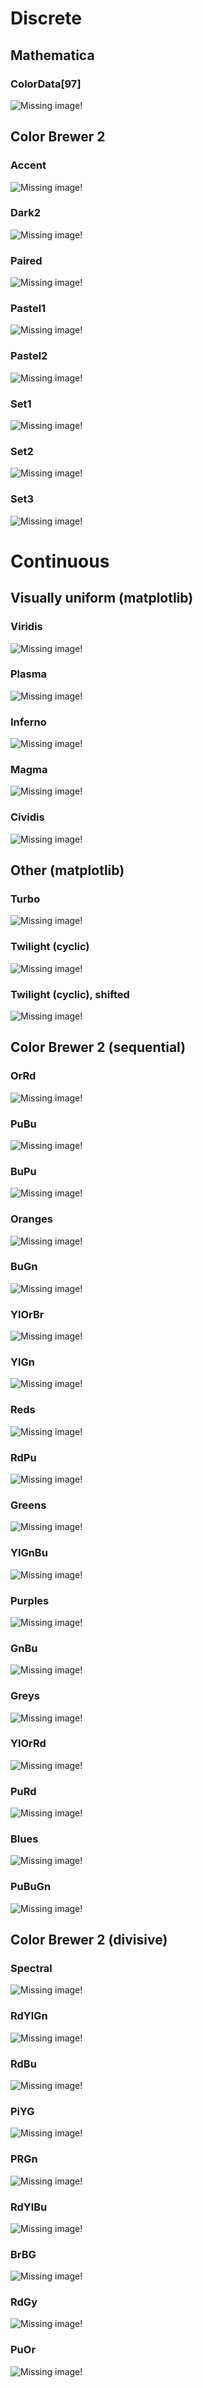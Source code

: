 Discrete
==================

Mathematica
--------------------------------

### ColorData[97]
![Missing image!](discrete/mathematica/ColorData97.svg)

Color Brewer 2
--------------------------------

### Accent
![Missing image!](discrete/colorbrewer2/qualitative_Accent.svg)

### Dark2
![Missing image!](discrete/colorbrewer2/qualitative_Dark2.svg)

### Paired
![Missing image!](discrete/colorbrewer2/qualitative_Paired.svg)

### Pastel1
![Missing image!](discrete/colorbrewer2/qualitative_Pastel1.svg)

### Pastel2
![Missing image!](discrete/colorbrewer2/qualitative_Pastel2.svg)

### Set1
![Missing image!](discrete/colorbrewer2/qualitative_Set1.svg)

### Set2
![Missing image!](discrete/colorbrewer2/qualitative_Set2.svg)

### Set3
![Missing image!](discrete/colorbrewer2/qualitative_Set3.svg)



Continuous
==================



Visually uniform (matplotlib)
--------------------------------

### Viridis
![Missing image!](continuous/matplotlib/viridis.png)

### Plasma
![Missing image!](continuous/matplotlib/plasma.png)

### Inferno
![Missing image!](continuous/matplotlib/inferno.png)

### Magma
![Missing image!](continuous/matplotlib/magma.png)

### Cividis
![Missing image!](continuous/matplotlib/cividis.png)



Other (matplotlib)
--------------------------------

### Turbo
![Missing image!](continuous/matplotlib/turbo.png)

### Twilight (cyclic)
![Missing image!](continuous/matplotlib/twilight.png)

### Twilight (cyclic), shifted
![Missing image!](continuous/matplotlib/twilightShifted.png)



Color Brewer 2 (sequential)
--------------------------------

### OrRd
![Missing image!](continuous/colorbrewer2/orRd.png)

### PuBu
![Missing image!](continuous/colorbrewer2/puBu.png)

### BuPu
![Missing image!](continuous/colorbrewer2/buPu.png)

### Oranges
![Missing image!](continuous/colorbrewer2/oranges.png)

### BuGn
![Missing image!](continuous/colorbrewer2/buGn.png)

### YlOrBr
![Missing image!](continuous/colorbrewer2/ylOrBr.png)

### YlGn
![Missing image!](continuous/colorbrewer2/ylGn.png)

### Reds
![Missing image!](continuous/colorbrewer2/reds.png)

### RdPu
![Missing image!](continuous/colorbrewer2/rdPu.png)

### Greens
![Missing image!](continuous/colorbrewer2/greens.png)

### YlGnBu
![Missing image!](continuous/colorbrewer2/ylGnBu.png)

### Purples
![Missing image!](continuous/colorbrewer2/purples.png)

### GnBu
![Missing image!](continuous/colorbrewer2/gnBu.png)

### Greys
![Missing image!](continuous/colorbrewer2/greys.png)

### YlOrRd
![Missing image!](continuous/colorbrewer2/ylOrRd.png)

### PuRd
![Missing image!](continuous/colorbrewer2/puRd.png)

### Blues
![Missing image!](continuous/colorbrewer2/blues.png)

### PuBuGn
![Missing image!](continuous/colorbrewer2/puBuGn.png)



Color Brewer 2 (divisive)
--------------------------------


### Spectral
![Missing image!](continuous/colorbrewer2/spectral.png)

### RdYlGn
![Missing image!](continuous/colorbrewer2/rdYlGn.png)

### RdBu
![Missing image!](continuous/colorbrewer2/rdBu.png)

### PiYG
![Missing image!](continuous/colorbrewer2/piYG.png)

### PRGn
![Missing image!](continuous/colorbrewer2/pRGn.png)

### RdYlBu
![Missing image!](continuous/colorbrewer2/rdYlBu.png)

### BrBG
![Missing image!](continuous/colorbrewer2/brBG.png)

### RdGy
![Missing image!](continuous/colorbrewer2/rdGy.png)

### PuOr
![Missing image!](continuous/colorbrewer2/puOr.png)
